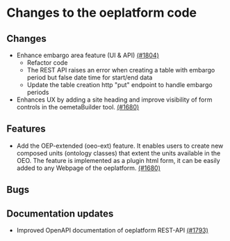 # Changes to the oeplatform code

## Changes


- Enhance embargo area feature (UI & API) [(#1804)](https://github.com/OpenEnergyPlatform/oeplatform/pull/1804)
  - Refactor code
  - The REST API raises an error when creating a table with embargo period but false date time for start/end data
  - Update the table creation http "put" endpoint to handle embargo periods
- Enhances UX by adding a site heading and improve visibility of form controls in the oemetaBuilder tool. [(#1680)](https://github.com/OpenEnergyPlatform/oeplatform/pull/1680)


## Features

- Add the OEP-extended (oeo-ext) feature. It enables users to create new composed units (ontology classes) that extent the units available in the OEO. The feature is implemented as a plugin html form, it can be easily added to any Webpage of the oeplatform. [(#1680)](https://github.com/OpenEnergyPlatform/oeplatform/pull/1680)

## Bugs

## Documentation updates

- Improved OpenAPI documentation of oeplatform REST-API [(#1793)](https://github.com/OpenEnergyPlatform/oeplatform/pull/1793)
